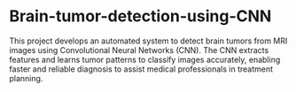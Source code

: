 # Brain-tumor-detection-using-CNN
This project develops an automated system to detect brain tumors from MRI images using Convolutional Neural Networks (CNN). The CNN extracts features and learns tumor patterns to classify images accurately, enabling faster and reliable diagnosis to assist medical professionals in treatment planning.
